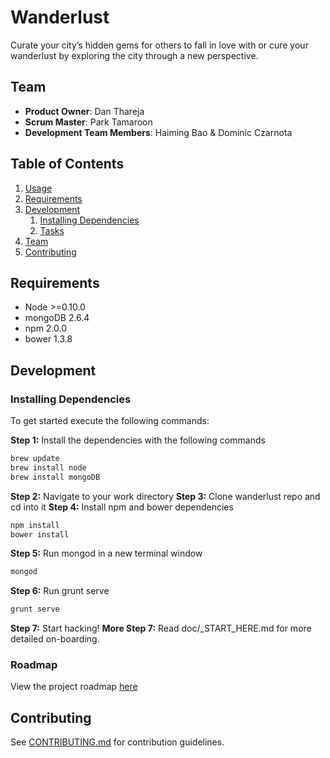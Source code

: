 # Wanderlust

Curate your city’s hidden gems for others to fall in love with or cure your wanderlust by exploring the city through a new perspective.

## Team

  - __Product Owner__: Dan Thareja
  - __Scrum Master__: Park Tamaroon
  - __Development Team Members__: Haiming Bao & Dominic Czarnota

## Table of Contents

1. [Usage](#Usage)
1. [Requirements](#requirements)
1. [Development](#development)
    1. [Installing Dependencies](#installing-dependencies)
    1. [Tasks](#tasks)
1. [Team](#team)
1. [Contributing](#contributing)

## Requirements

- Node >=0.10.0
- mongoDB 2.6.4
- npm 2.0.0
- bower 1.3.8

## Development

### Installing Dependencies

To get started execute the following commands: 

<b>Step 1:</b> Install the dependencies with the following commands
```sh
brew update
brew install node
brew install mongoDB
```

<b>Step 2:</b> Navigate to your work directory
<b>Step 3:</b> Clone wanderlust repo and cd into it
<b>Step 4:</b> Install npm and bower dependencies
```sh
npm install
bower install
```

<b>Step 5:</b> Run mongod in a new terminal window
```sh
mongod
```

<b>Step 6:</b> Run grunt serve
```sh
grunt serve
```

<b>Step 7:</b> Start hacking!
<b>More Step 7:</b> Read doc/\_START\_HERE.md for more detailed on-boarding.

### Roadmap

View the project roadmap [here](LINK_TO_PROJECT_ISSUES)

## Contributing

See [CONTRIBUTING.md](CONTRIBUTING.md) for contribution guidelines.
